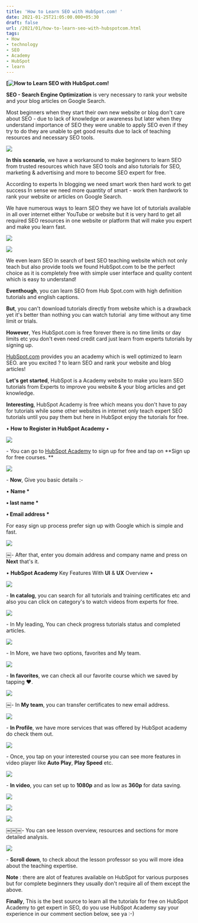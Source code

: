 ```yaml
---
title: 'How to Learn SEO with HubSpot.com! '
date: 2021-01-25T21:05:00.000+05:30
draft: false
url: /2021/01/how-to-learn-seo-with-hubspotcom.html
tags: 
- How
- technology
- SEO
- Academy
- HubSpot
- learn
---
```


 **[![How to Learn SEO with HubSpot.com!](https://lh3.googleusercontent.com/-sHZvqnTCvlU/YA7lVb78CCI/AAAAAAAAC8c/oS72uy6QUQA2nIGc4E81h4jh5Cqj4vOewCLcBGAsYHQ/s1600/1611588945589685-0.png "How to Learn SEO with HubSpot.com!")** 

**SEO - Search Engine Optimization** is very necessary to rank your website and your blog articles on Google Search. 

  

Most beginners when they start their own new website or blog don't care about SEO - due to lack of knowledge or awareness but later when they understand importance of SEO they were unable to apply SEO even if they try to do they are unable to get good results due to lack of teaching resources and necessary SEO tools. 

  

 ![](https://lh3.googleusercontent.com/-gBBVEiQZaXk/YA7lUJjkkTI/AAAAAAAAC8Y/g7YXeH87RpEcLISOjvVnNR8HKrMWhPetgCLcBGAsYHQ/s1600/1611588937858915-1.png) 

  

**In this scenario**, we have a workaround to make beginners to learn SEO from trusted resources which have SEO tools and also tutorials for SEO, marketing & advertising and more to become SEO expert for free. 

  

According to experts In blogging we need smart work then hard work to get success In sense we need more quantity of smart - work then hardwork to rank your website or articles on Google Search. 

  

We have numerous ways to learn SEO they we have lot of tutorials available in all over internet either YouTube or website but it is very hard to get all required SEO resources in one website or platform that will make you expert and make you learn fast.

  

 ![](https://lh3.googleusercontent.com/-Pn2V_8wW5aE/YA7lSE5vYLI/AAAAAAAAC8U/gPsaYDCKxF84jGZS3lbYoLO24ZfDvjzsACLcBGAsYHQ/s1600/1611588930051681-2.png) 

  

 ![](https://lh3.googleusercontent.com/-eevCma7YkQs/YA7lQT37SuI/AAAAAAAAC8Q/UzAjWONWSjwXyc4zD8LemVOQpZVpao4zACLcBGAsYHQ/s1600/1611588917275775-3.png) 

  

We even learn SEO In search of best SEO teaching website which not only teach but also provide tools we found HubSpot.com to be the perfect choice as it is completely free with simple user interface and quality content which is easy to understand! 

  

**Eventhough**, you can learn SEO from Hub Spot.com with high definition tutorials and english captions.

  

**But**, you can't download tutorials directly from website which is a drawback yet it's better than nothing you can watch tutorial  any time without any time limit or trials. 

  

**However**, Yes HubSpot.com is free forever there is no time limits or day limits etc you don't even need credit card just learn from experts tutorials by signing up. 

  

[HubSpot.com](http://HubSpot.com) provides you an academy which is well optimized to learn SEO. are you excited ? to learn SEO and rank your website and blog articles! 

  

**Let's get started**, HubSpot is a Academy website to make you learn SEO tutorials from Experts to improve you website & your blog articles and get knowledge. 

  

**Interesting**, HubSpot Academy is free which means you don't have to pay for tutorials while some other websites in internet only teach expert SEO tutorials until you pay them but here in HubSpot enjoy the tutorials for free.   

  

• **How to Register in HubSpot Academy** •

  

  

 ![](https://lh3.googleusercontent.com/-XtqhxgsSwRY/YA7lNCbDZ1I/AAAAAAAAC8M/6LRoYVVwerYaCQsnk0-G-ffwq6X-zS-TACLcBGAsYHQ/s1600/1611588907806677-4.png) 

  

  

  

  

\- You can go to [HubSpot Academy](https://academy.hubspot.com/) to sign up for free and tap on **Sign up for free courses. **

 **![](https://lh3.googleusercontent.com/-qIisteOlcKY/YA7lKuvatiI/AAAAAAAAC8I/1AiuuZDllZUcqntTdEz2M54BFaLDXwQyACLcBGAsYHQ/s1600/1611588837087941-5.png)** 

\- **Now**, Give you basic details :-

  

• **Name \***

**• last name \***

**• Email address \***

  

For easy sign up process prefer sign up with Google which is simple and fast.   

  

 ![](https://lh3.googleusercontent.com/-uDD15IHz088/YA7k5NldSBI/AAAAAAAAC7o/ZoAhkwY2uGMoRCDeSuuV3sE5uFJhAQ6wgCLcBGAsYHQ/s1600/1611588832288113-6.png) 

￼- After that, enter you domain address and company name and press on **Next** that's it.

  

• **HubSpot Academy** Key Features With **UI** & **UX** Overview  •

 **![](https://lh3.googleusercontent.com/-0KWaJhDHv14/YA7k3z49dlI/AAAAAAAAC7k/vCFdOPrZjUoJE-RcCNKIs4hZzfDfpPW9ACLcBGAsYHQ/s1600/1611588826945528-7.png)** 

\- **In catalog**, you can search for all tutorials and training certificates etc and also you can click on category's to watch videos from experts for free. 

  

 ![](https://lh3.googleusercontent.com/-DqI3BK5oCFI/YA7k2Q1yp-I/AAAAAAAAC7g/rKWcP0dUhuM_U5HzPS8thkvnqvwaf3g9ACLcBGAsYHQ/s1600/1611588820805243-8.png) 

  

\- In My leading, You can check progress tutorials status and completed articles. 

  

 ![](https://lh3.googleusercontent.com/-qgmqbSN25ME/YA7k0_89cwI/AAAAAAAAC7c/p3vkQ277QCko3U_ej8lWJXu_v6OCBR24QCLcBGAsYHQ/s1600/1611588815758517-9.png) 

  

\- In More, we have two options, favorites and My team. 

  

 ![](https://lh3.googleusercontent.com/-8zl9zs4aO1w/YA7kz2WMHFI/AAAAAAAAC7Y/JmpNMz6WK9M6L5UJ6fH1ASzDF_kJ1yIDACLcBGAsYHQ/s1600/1611588810387454-10.png) 

  

  

\- **In favorites**, we can check all our favorite course which we saved by tapping ❤. 

  

 ![](https://lh3.googleusercontent.com/-saiW9_NRNzE/YA7kycINToI/AAAAAAAAC7U/N3GtPL99ReMPnZlaqf6gyS-CAmjRVbbtwCLcBGAsYHQ/s1600/1611588805828355-11.png) 

￼- In **My team**, you can transfer certificates to new email address. 

  

 ![](https://lh3.googleusercontent.com/-v3Bo_hy2VcE/YA7kxNH2UUI/AAAAAAAAC7Q/kIw8K9C-5H0SqTAdvgVoyklsK5fWrOBUACLcBGAsYHQ/s1600/1611588799421795-12.png) 

  

\- **In Profile**, we have more services that was offered by HubSpot academy do check them out. 

  

 ![](https://lh3.googleusercontent.com/-Jsy2NQUEyg4/YA7kvoD_vXI/AAAAAAAAC7M/aA-LdtDGpLUGRst9-oJAM8zsjm-yMdEKgCLcBGAsYHQ/s1600/1611588793413100-13.png) 

  

\- Once, you tap on your interested course you can see more features in video player like **Auto Play**, **Play Speed** etc. 

  

 ![](https://lh3.googleusercontent.com/-4ZN29SoHmz4/YA7kuCqnHuI/AAAAAAAAC7I/_LcBPXD_BE0MJQMi4cWO7og0mQwpKK3tACLcBGAsYHQ/s1600/1611588789065886-14.png) 

  

\- **In video**, you can set up to **1080p** and as low as **360p** for data saving. 

  

 ![](https://lh3.googleusercontent.com/-Lp8GHUY6vzA/YA7ks-kXJ1I/AAAAAAAAC7E/u6omFuttAl0BJEVT_nV_kjziIzgKadCcQCLcBGAsYHQ/s1600/1611588782224238-15.png) 

 ![](https://lh3.googleusercontent.com/-UqxizmTKpeU/YA7krER7RjI/AAAAAAAAC7A/5DYwxGxJ8lU4AtpXKqRioDHezaXUc46mwCLcBGAsYHQ/s1600/1611588775102943-16.png) 

 ![](https://lh3.googleusercontent.com/-53FsCGm7Po0/YA7kpkPVC7I/AAAAAAAAC68/nBBU99ewnnYLXONANZ1QaEQE_6X21GD4gCLcBGAsYHQ/s1600/1611588769326115-17.png) 

  

￼￼￼- You can see lesson overview, resources and sections for more detailed analysis. 

  

 ![](https://lh3.googleusercontent.com/-av-4cO_wsEo/YA7koCyQC9I/AAAAAAAAC64/7tgOzaODJfss5La2NeAgl9-4kR3ogjaPQCLcBGAsYHQ/s1600/1611588762192505-18.png) 

  

\- **Scroll down**, to check about the lesson professor so you will more idea about the teaching expertise. 

  

**Note** : there are alot of features available on HubSpot for various purposes but for complete beginners they usually don't require all of them except the above. 

  

**Finally**, This is the best source to learn all the tutorials for free on HubSpot Academy to get expert in SEO, do you use HubSpot Academy say your experience in our comment section below, see ya :-)